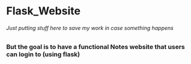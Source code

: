 # Flask_Website
###### Just putting stuff here to save my work in case something happens
###  But the goal is to have a functional Notes website that users can login to (using flask)
